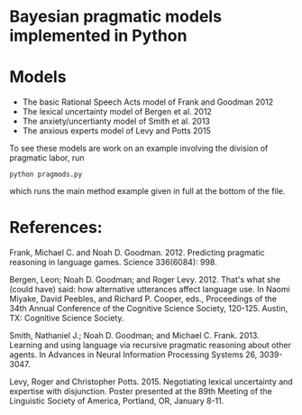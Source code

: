 Bayesian pragmatic models implemented in Python
==========

# Models

* The basic Rational Speech Acts model of Frank and Goodman 2012
* The lexical uncertainty model of Bergen et al. 2012
* The anxiety/uncertianty model of Smith et al. 2013
* The anxious experts model of Levy and Potts 2015

To see these models are work on an example involving the division of
pragmatic labor, run

`python pragmods.py`

which runs the main method example given in full at the bottom of
the file.

# References:

Frank, Michael C. and Noah D. Goodman. 2012. Predicting pragmatic
reasoning in language games. Science 336(6084): 998.

Bergen, Leon; Noah D. Goodman; and Roger Levy. 2012. That's what she
(could have) said: how alternative utterances affect language
use. In Naomi Miyake, David Peebles, and Richard P. Cooper, eds.,
Proceedings of the 34th Annual Conference of the Cognitive Science
Society, 120-125. Austin, TX: Cognitive Science Society.

Smith, Nathaniel J.; Noah D. Goodman; and Michael C. Frank. 2013.
Learning and using language via recursive pragmatic reasoning about
other agents. In Advances in Neural Information Processing Systems
26, 3039-3047.

Levy, Roger and Christopher Potts. 2015. Negotiating lexical
uncertainty and expertise with disjunction. Poster presented at the
89th Meeting of the Linguistic Society of America, Portland, OR,
January 8-11.
